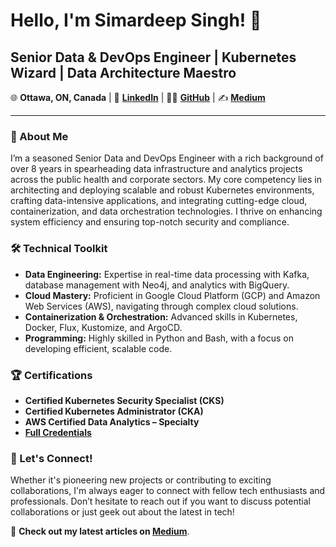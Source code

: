 # Hello, I'm Simardeep Singh! 👋

## Senior Data & DevOps Engineer | Kubernetes Wizard | Data Architecture Maestro

🌐 **Ottawa, ON, Canada** | 🔗 **[LinkedIn](http://linkedin.com/in/simardeep--singh)** | 👨‍💻 **[GitHub](http://github.com/simardeep1792)** | ✍️ **[Medium](https://medium.com/@simardeep.oberoi)**

---

### 💼 About Me

I’m a seasoned Senior Data and DevOps Engineer with a rich background of over 8 years in spearheading data infrastructure and analytics projects across the public health and corporate sectors. My core competency lies in architecting and deploying scalable and robust Kubernetes environments, crafting data-intensive applications, and integrating cutting-edge cloud, containerization, and data orchestration technologies. I thrive on enhancing system efficiency and ensuring top-notch security and compliance.

### 🛠️ Technical Toolkit

- **Data Engineering:** Expertise in real-time data processing with Kafka, database management with Neo4j, and analytics with BigQuery.
- **Cloud Mastery:** Proficient in Google Cloud Platform (GCP) and Amazon Web Services (AWS), navigating through complex cloud solutions.
- **Containerization & Orchestration:** Advanced skills in Kubernetes, Docker, Flux, Kustomize, and ArgoCD.
- **Programming:** Highly skilled in Python and Bash, with a focus on developing efficient, scalable code.

### 🏆 Certifications

- **Certified Kubernetes Security Specialist (CKS)**
- **Certified Kubernetes Administrator (CKA)**
- **AWS Certified Data Analytics – Specialty**
- **[Full Credentials](http://credly.com/users/simardeep-singh.10dd73b3)**

### 🌟 Let's Connect!

Whether it's pioneering new projects or contributing to exciting collaborations, I'm always eager to connect with fellow tech enthusiasts and professionals. Don’t hesitate to reach out if you want to discuss potential collaborations or just geek out about the latest in tech!

📝 **Check out my latest articles on [Medium](https://medium.com/@simardeep.oberoi)**.

